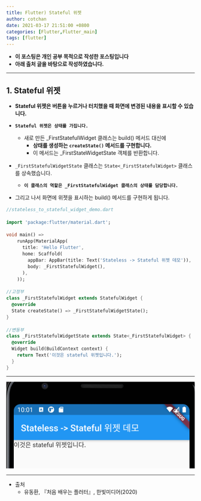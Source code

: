 ```yaml
---
title: Flutter) Stateful 위젯
author: cotchan
date: 2021-03-17 21:51:00 +0800
categories: [Flutter,Flutter_main]
tags: [flutter]   
---
```


+ **이 포스팅은 개인 공부 목적으로 작성한 포스팅입니다**
+ **아래 출처 글을 바탕으로 작성하였습니다.**

---

## 1. Stateful 위젯

+ **Stateful 위젯은 버튼을 누르거나 터치했을 때 화면에 변경된 내용을 표시할 수 있습니다.**
+ **`Stateful 위젯은 상태를 가집니다.`**
  + 새로 만든 _FirstStatefulWidget 클래스는 build() 메서드 대신에
    + **상태를 생성하는 `createState()` 메서드를 구현합니다.**
    + 이 메서드는 _FirstStateWidgetState 객체를 반환합니다.

+ `_FirstStatefulWidgetState` 클래스는 `State<_FirstStatefulWidget>` 클래스를 상속했습니다.
  + **`이 클래스의 역할은 _FirstStatefulWidget 클래스의 상태를 담당합니다.`**

+ 그리고 나서 화면에 위젯을 표시하는 build() 메서드를 구현하게 됩니다.

```dart
//stateless_to_stateful_widget_demo.dart

import 'package:flutter/material.dart';

void main() =>
    runApp(MaterialApp(
      title: 'Hello Flutter',
      home: Scaffold(
        appBar: AppBar(title: Text('Stateless -> Stateful 위젯 데모')),
        body: _FirstStatefulWidget(),
      ),
    ));

//고정부
class _FirstStatefulWidget extends StatefulWidget {
  @override
  State createState() => _FirstStatefulWidgetState();
}

//변동부
class _FirstStatefulWidgetState extends State<_FirstStatefulWidget> {
  @override
  Widget build(BuildContext context) {
    return Text('이것은 stateful 위젯입니다.');
  }
}
```

---

![Desktop View](/assets/img/post/flutter/2021-03-17-flutter-stateful-widget.png)

---

+ 출처
  + 유동환, 『처음 배우는 플러터』, 한빛미디어(2020) 
